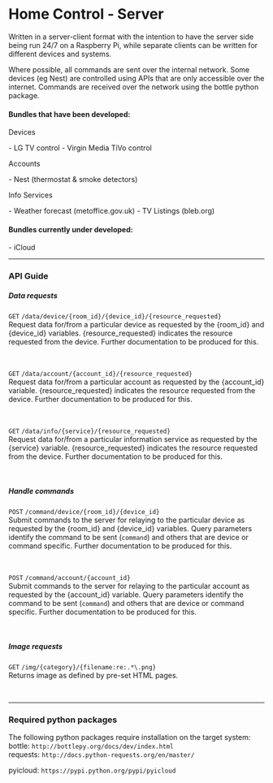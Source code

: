 # Home Control - Server

Written in a server-client format with the intention to have the server side being run 24/7 on a Raspberry Pi, while separate clients can be written for different devices and systems.

Where possible, all commands are sent over the internal network. Some devices (eg Nest) are controlled using APIs that are only accessible over the internet. Commands are received over the network using the bottle python package.

<h4>Bundles that have been developed:</h4>

<p>Devices</p>
- LG TV control
- Virgin Media TiVo control

<p>Accounts</p>
- Nest (thermostat & smoke detectors)

<p>Info Services</p>
- Weather forecast (metoffice.gov.uk)
- TV Listings (bleb.org)

<br>
<h4>Bundles currently under developed:</h4>
- iCloud

<hr>

<h3>API Guide</h3>

<h5>Data requests</h5>
<p>
<code>GET</code> <code>/data/device/{room_id}/{device_id}/{resource_requested}</code>
<br>Request data for/from a particular device as requested by the {room_id} and {device_id} variables. {resource_requested} indicates the resource requested from the device. Further documentation to be produced for this.
</p><br><p>
<code>GET</code> <code>/data/account/{account_id}/{resource_requested}</code>
<br>Request data for/from a particular account as requested by the {account_id} variable. {resource_requested} indicates the resource requested from the device. Further documentation to be produced for this.
</p><br><p>
<code>GET</code> <code>/data/info/{service}/{resource_requested}</code>
<br>Request data for/from a particular information service as requested by the {service} variable. {resource_requested} indicates the resource requested from the device. Further documentation to be produced for this.
</p><br>
<h5>Handle commands</h5>
<p>
<code>POST</code> <code>/command/device/{room_id}/{device_id}</code>
<br>Submit commands to the server for relaying to the particular device as requested by the {room_id} and {device_id} variables. Query parameters identify the command to be sent (<code>command</code>) and others that are device or command specific. Further documentation to be produced for this.
</p><br><p>
<code>POST</code> <code>/command/account/{account_id}</code>
<br>Submit commands to the server for relaying to the particular account as requested by the {account_id} variable. Query parameters identify the command to be sent (<code>command</code>) and others that are device or command specific. Further documentation to be produced for this.
</p><br>
<h5>Image requests</h5>
<p>
<code>GET</code> <code>/img/{category}/{filename:re:.*\.png}</code>
<br>Returns image as defined by pre-set HTML pages.
</p><br>

<hr>

<h3>Required python packages</h3>
<p>The following python packages require installation on the target system:
<br>
bottle: <code>http://bottlepy.org/docs/dev/index.html</code>
<br>
requests: <code>http://docs.python-requests.org/en/master/</code>
</p>
pyicloud: <code>https://pypi.python.org/pypi/pyicloud</code>
</p>
